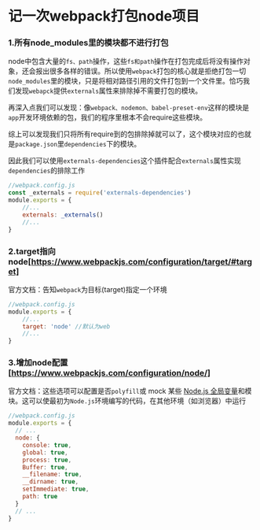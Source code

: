 # 记一次webpack打包node项目

### 1.所有node_modules里的模块都不进行打包

node中包含大量的`fs、path`操作，这些`fs和path`操作在打包完成后将没有操作对象，还会报出很多各样的错误。所以使用`webpack`打包的核心就是拒绝打包一切`node_modules`里的模块，只是将相对路径引用的文件打包到一个文件里。恰巧我们发现`webapck`提供`externals`属性来排除掉不需要打包的模块。

再深入点我们可以发现：像`webpack、nodemon、babel-preset-env`这样的模块是`app`开发环境依赖的包，我们的程序里根本不会require这些模块。

综上可以发现我们只将所有require到的包排除掉就可以了，这个模块对应的也就是`package.json`里`dependencies`下的模块。

因此我们可以使用`externals-dependencies`这个插件配合`externals`属性实现`dependencies`的排除工作

```javascript
//webpack.config.js
const _externals = require('externals-dependencies')
module.exports = {
    //...
    externals: _externals()
    //...
}
```



### 2.target指向node[https://www.webpackjs.com/configuration/target/#target]

官方文档：告知`webpack`为目标(target)指定一个环境

```javascript
//webpack.config.js
module.exports = {
    //...
    target: 'node' //默认为web
    //...
}
```



### 3.增加node配置[https://www.webpackjs.com/configuration/node/]

官方文档：这些选项可以配置是否`polyfill`或 mock 某些 [Node.js 全局变量](https://nodejs.org/docs/latest/api/globals.html)和模块。这可以使最初为`Node.js`环境编写的代码，在其他环境（如浏览器）中运行

```javascript
//webpack.config.js
module.exports = {
  // ...
  node: {
    console: true,
    global: true,
    process: true,
    Buffer: true,
    __filename: true,
    __dirname: true,
    setImmediate: true,
    path: true
  }
  // ...
}
```

